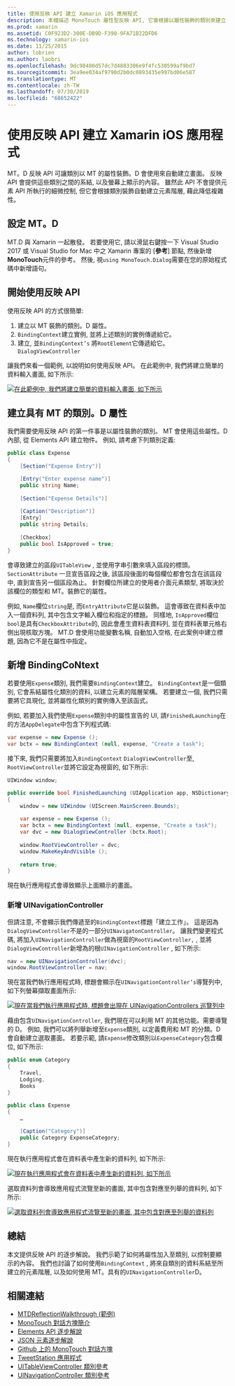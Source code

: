 ```yaml
---
title: 使用反映 API 建立 Xamarin iOS 應用程式
description: 本檔描述 MonoTouch 屬性型反映 API, 它會根據以屬性裝飾的類別來建立 UI。
ms.prod: xamarin
ms.assetid: C0F923D2-300E-DB9D-F390-9FA71B22DFD6
ms.technology: xamarin-ios
ms.date: 11/25/2015
author: lobrien
ms.author: laobri
ms.openlocfilehash: 9dc98480d57dc7d4883306e9f4fc530599af9bd7
ms.sourcegitcommit: 3ea9ee034af9790d2b0dc0893435e997bd06e587
ms.translationtype: MT
ms.contentlocale: zh-TW
ms.lasthandoff: 07/30/2019
ms.locfileid: "68652422"
---
```

# <a name="creating-a-xamarinios-application-using-the-reflection-api"></a>使用反映 API 建立 Xamarin iOS 應用程式

MT。D 反映 API 可讓類別以 MT 的屬性裝飾。D 會使用來自動建立畫面。 反映 API 會提供這些類別之間的系結, 以及螢幕上顯示的內容。 雖然此 API 不會提供元素 API 所執行的細微控制, 但它會根據類別裝飾自動建立元素階層, 藉此降低複雜性。

## <a name="setting-up-mtd"></a>設定 MT。D

MT.D 與 Xamarin 一起散發。 若要使用它, 請以滑鼠右鍵按一下 Visual Studio 2017 或 Visual Studio for Mac 中之 Xamarin 專案的 [**參考**] 節點, 然後新增**MonoTouch**元件的參考。 然後, 視`using MonoTouch.Dialog`需要在您的原始程式碼中新增語句。

## <a name="getting-started-with-the-reflection-api"></a>開始使用反映 API

使用反映 API 的方式很簡單:

1.  建立以 MT 裝飾的類別。D 屬性。
1.  `BindingContext`建立實例, 並將上述類別的實例傳遞給它。 
1.  建立, 並`BindingContext’s` 將`RootElement`它傳遞給它。 `DialogViewController` 


讓我們來看一個範例, 以說明如何使用反映 API。 在此範例中, 我們將建立簡單的資料輸入畫面, 如下所示:

 [![](reflection-api-walkthrough-images/01-expense-entry.png "在此範例中, 我們將建立簡單的資料輸入畫面, 如下所示")](reflection-api-walkthrough-images/01-expense-entry.png#lightbox)

## <a name="creating-a-class-with-mtd-attributes"></a>建立具有 MT 的類別。D 屬性

我們需要使用反映 API 的第一件事是以屬性裝飾的類別。 MT 會使用這些屬性。D 內部, 從 Elements API 建立物件。 例如, 請考慮下列類別定義:

```csharp
public class Expense
{
    [Section("Expense Entry")]

    [Entry("Enter expense name")]
    public string Name;
        
    [Section("Expense Details")]
  
    [Caption("Description")]
    [Entry]
    public string Details;
        
    [Checkbox]
    public bool IsApproved = true;
}
```

會導致建立的區段`UITableView` , 並使用字串引數來填入區段的標頭。 `SectionAttribute` 一旦宣告區段之後, 該區段後面的每個欄位都會包含在該區段中, 直到宣告另一個區段為止。
針對欄位所建立的使用者介面元素類型, 將取決於該欄位的類型和 MT。裝飾它的屬性。

例如, `Name`欄位`string`是, 而`EntryAttribute`它是以裝飾。 這會導致在資料表中加入一個資料列, 其中包含文字輸入欄位和指定的標題。 同樣地, `IsApproved`欄位`bool`是具有`CheckboxAttribute`的, 因此會產生資料表資料列, 並在資料表單元格右側出現核取方塊。 MT.D 會使用功能變數名稱, 自動加入空格, 在此案例中建立標題, 因為它不是在屬性中指定。

## <a name="adding-the-bindingcontext"></a>新增 BindingCoNtext

若要使用`Expense`類別, 我們需要`BindingContext`建立。 `BindingContext`是一個類別, 它會系結屬性化類別的資料, 以建立元素的階層架構。 若要建立一個, 我們只需要將它具現化, 並將屬性化類別的實例傳入至該函式。

例如, 若要加入我們使用`Expense`類別中的屬性宣告的 UI, 請`FinishedLaunching`在的方法`AppDelegate`中包含下列程式碼:

```csharp
var expense = new Expense ();
var bctx = new BindingContext (null, expense, "Create a task");
```

接下來, 我們只需要將加入`BindingContext` `DialogViewController`至, `RootViewController`並將它設定為視窗的, 如下所示:

```csharp
UIWindow window;

public override bool FinishedLaunching (UIApplication app, NSDictionary options)
{   
    window = new UIWindow (UIScreen.MainScreen.Bounds);
            
    var expense = new Expense ();
    var bctx = new BindingContext (null, expense, "Create a task");
    var dvc = new DialogViewController (bctx.Root);
            
    window.RootViewController = dvc;
    window.MakeKeyAndVisible ();
            
    return true;
}
```

現在執行應用程式會導致顯示上面顯示的畫面。

### <a name="adding-a-uinavigationcontroller"></a>新增 UINavigationController

但請注意, 不會顯示我們傳遞至的`BindingContext`標題「建立工作」。 這是因為`DialogViewController`不是的一部分`UINavigatonController`。 讓我們變更程式碼, 將加入`UINavigationController`做為視窗的`RootViewController,` , 並將`DialogViewController`新增為的根`UINavigationController` , 如下所示:

```csharp
nav = new UINavigationController(dvc);
window.RootViewController = nav;
```

現在當我們執行應用程式時, 標題會顯示在`UINavigationController’s`導覽列中, 如下列螢幕擷取畫面所示:

 [![](reflection-api-walkthrough-images/02-create-task.png "現在當我們執行應用程式時, 標題會出現在 UINavigationControllers 巡覽列中")](reflection-api-walkthrough-images/02-create-task.png#lightbox)

藉由包含`UINavigationController`, 我們現在可以利用 MT 的其他功能。需要導覽的 D。 例如, 我們可以將列舉新增至`Expense`類別, 以定義費用和 MT 的分類。D 會自動建立選取畫面。 若要示範, 請`Expense`修改類別以`ExpenseCategory`包含欄位, 如下所示:

```csharp
public enum Category
{
    Travel,
    Lodging,
    Books
}
        
public class Expense
{
    …

    [Caption("Category")]
    public Category ExpenseCategory;
}
```

現在執行應用程式會在資料表中產生新的資料列, 如下所示:

 [![](reflection-api-walkthrough-images/03-set-details.png "現在執行應用程式會在資料表中產生新的資料列, 如下所示")](reflection-api-walkthrough-images/03-set-details.png#lightbox)

選取資料列會導致應用程式流覽至新的畫面, 其中包含對應至列舉的資料列, 如下所示:

 [![](reflection-api-walkthrough-images/04-set-category.png "選取資料列會導致應用程式流覽至新的畫面, 其中包含對應至列舉的資料列")](reflection-api-walkthrough-images/04-set-category.png#lightbox)

 <a name="Summary" />


## <a name="summary"></a>總結

本文提供反映 API 的逐步解說。 我們示範了如何將屬性加入至類別, 以控制要顯示的內容。 我們也討論了如何使用`BindingContext` , 將來自類別的資料系結至所建立的元素階層, 以及如何使用 MT。具有的`UINavigationController`D。


## <a name="related-links"></a>相關連結

- [MTDReflectionWalkthrough (範例)](https://docs.microsoft.com/samples/xamarin/ios-samples/mtdreflectionwalkthrough)
- [MonoTouch 對話方塊簡介](~/ios/user-interface/monotouch.dialog/index.md)
- [Elements API 逐步解說](~/ios/user-interface/monotouch.dialog/elements-api-walkthrough.md)
- [JSON 元素逐步解說](~/ios/user-interface/monotouch.dialog/monotouch.dialog-json-markup.md)
- [Github 上的 MonoTouch 對話方塊](https://github.com/migueldeicaza/MonoTouch.Dialog)
- [TweetStation 應用程式](https://github.com/migueldeicaza/TweetStation)
- [UITableViewController 類別參考](https://developer.apple.com/library/ios/#DOCUMENTATION/UIKit/Reference/UITableViewController_Class/Reference/Reference.html)
- [UINavigationController 類別參考](https://developer.apple.com/library/ios/#documentation/UIKit/Reference/UINavigationController_Class/Reference/Reference.html)
